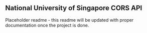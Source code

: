 ## National University of Singapore CORS API ##

Placeholder readme - this readme will be updated with proper documentation once the project is done.